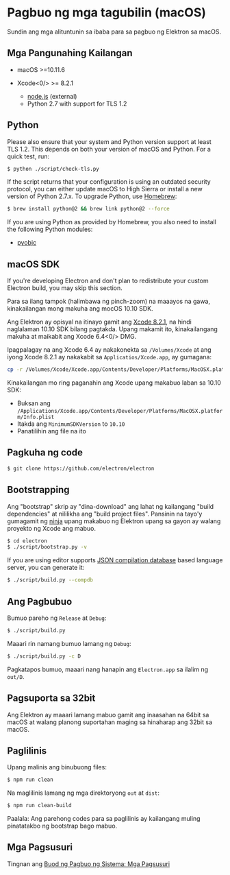 # Pagbuo ng mga tagubilin (macOS)

Sundin ang mga alituntunin sa ibaba para sa pagbuo ng Elektron sa macOS.

## Mga Pangunahing Kailangan

- macOS >=10.11.6
- Xcode<0/> >= 8.2.1</li> 
    
    - [node.js](https://nodejs.org) (external)
    - Python 2.7 with support for TLS 1.2</ul> 
    
    ## Python
    
    Please also ensure that your system and Python version support at least TLS 1.2. This depends on both your version of macOS and Python. For a quick test, run:
    
    ```sh
    $ python ./script/check-tls.py
    ```
    
    If the script returns that your configuration is using an outdated security protocol, you can either update macOS to High Sierra or install a new version of Python 2.7.x. To upgrade Python, use [Homebrew](https://brew.sh/):
    
    ```sh
    $ brew install python@2 && brew link python@2 --force
    ```
    
    If you are using Python as provided by Homebrew, you also need to install the following Python modules:
    
    - [pyobjc](https://pythonhosted.org/pyobjc/install.html)
    
    ## macOS SDK
    
    If you're developing Electron and don't plan to redistribute your custom Electron build, you may skip this section.
    
    Para sa ilang tampok (halimbawa ng pinch-zoom) na maaayos na gawa, kinakailangan mong makuha ang mocOS 10.10 SDK.
    
    Ang Elektron ay opisyal na itinayo gamit ang [Xcode 8.2.1](http://adcdownload.apple.com/Developer_Tools/Xcode_8.2.1/Xcode_8.2.1.xip), na hindi naglalaman 10.10 SDK bilang pagtakda. Upang makamit ito, kinakailangang makuha at maikabit ang Xcode 6.4<0/> DMG.</p> 
    
    Ipagpalagay na ang Xcode 6.4 ay nakakonekta sa `/Volumes/Xcode` at ang iyong Xcode 8.2.1 ay nakakabit sa `Applicatios/Xcode.app`, ay gumagana:
    
    ```sh
    cp -r /Volumes/Xcode/Xcode.app/Contents/Developer/Platforms/MacOSX.platform/Developer/SDKs/MacOSX10.10.sdk /Applications/Xcode.app/Contents/Developer/Platforms/MacOSX.platform/Developer/SDKs/
    ```
    
    Kinakailangan mo ring paganahin ang Xcode upang makabuo laban sa 10.10 SDK:
    
    - Buksan ang `/Applications/Xcode.app/Contents/Developer/Platforms/MacOSX.platform/Info.plist`
    - Itakda ang `MinimumSDKVersion` to `10.10`
    - Panatilihin ang file na ito
    
    ## Pagkuha ng code
    
    ```sh
    $ git clone https://github.com/electron/electron
    ```
    
    ## Bootstrapping
    
    Ang "bootstrap" skrip ay "dina-download" ang lahat ng kailangang "build dependencies" at nililikha ang "build project files". Pansinin na tayo'y gumagamit ng [ninja](https://ninja-build.org/) upang makabuo ng Elektron upang sa gayon ay walang proyekto ng Xcode ang mabuo.
    
    ```sh
    $ cd electron
    $ ./script/bootstrap.py -v
    ```
    
    If you are using editor supports [JSON compilation database](http://clang.llvm.org/docs/JSONCompilationDatabase.html) based language server, you can generate it:
    
    ```sh
    $ ./script/build.py --compdb
    ```
    
    ## Ang Pagbubuo
    
    Bumuo pareho ng `Release` at `Debug`:
    
    ```sh
    $ ./script/build.py
    ```
    
    Maaari rin namang bumuo lamang ng `Debug`:
    
    ```sh
    $ ./script/build.py -c D
    ```
    
    Pagkatapos bumuo, maaari nang hanapin ang `Electron.app` sa ilalim ng `out/D`.
    
    ## Pagsuporta sa 32bit
    
    Ang Elektron ay maaari lamang mabuo gamit ang inaasahan na 64bit sa macOS at walang planong suportahan maging sa hinaharap ang 32bit sa macOS.
    
    ## Paglilinis
    
    Upang malinis ang binubuong files:
    
    ```sh
    $ npm run clean
    ```
    
    Na maglilinis lamang ng mga direktoryong `out` at `dist`:
    
    ```sh
    $ npm run clean-build
    ```
    
    Paalala: Ang parehong codes para sa paglilinis ay kailangang muling pinatatakbo ng bootstrap</strong> bago mabuo.</p>

<h2>Mga Pagsusuri</h2>

<p>Tingnan ang <a href="build-system-overview.md#tests">Buod ng Pagbuo ng Sistema: Mga Pagsusuri</a></p>